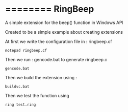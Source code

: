 ========
RingBeep
========

A simple extension for the beep() function in Windows API

Created to be a simple example about creating extensions

At first we write the configuration file in : ringbeep.cf

	notepad ringbeep.cf

Then we run : gencode.bat to generate ringbeep.c

	gencode.bat

Then we build the extension using : 

	buildvc.bat

Then we test the function using

	ring test.ring


